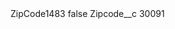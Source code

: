 <?xml version="1.0" encoding="UTF-8"?>
<CustomMetadata xmlns="http://soap.sforce.com/2006/04/metadata" xmlns:xsi="http://www.w3.org/2001/XMLSchema-instance" xmlns:xsd="http://www.w3.org/2001/XMLSchema">
    <label>ZipCode1483</label>
    <protected>false</protected>
    <values>
        <field>Zipcode__c</field>
        <value xsi:type="xsd:string">30091</value>
    </values>
</CustomMetadata>
